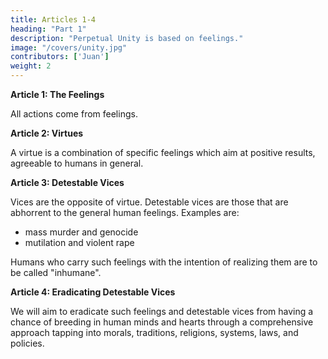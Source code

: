 ```yaml
---
title: Articles 1-4
heading: "Part 1"
description: "Perpetual Unity is based on feelings."
image: "/covers/unity.jpg"
contributors: ['Juan']
weight: 2
---
```



**Article 1: The Feelings**

All actions come from feelings. 




**Article 2: Virtues** 

A virtue is a combination of specific feelings which aim at positive results, agreeable to humans in general. 


**Article 3: Detestable Vices**

Vices are the opposite of virtue. Detestable vices are those that are abhorrent to the general human feelings. Examples are:

- mass murder and genocide
- mutilation and violent rape

Humans who carry such feelings with the intention of realizing them are to be called "inhumane". 


**Article 4: Eradicating Detestable Vices**

We will aim to eradicate such feelings and detestable vices from having a chance of breeding in human minds and hearts through a comprehensive approach tapping into morals, traditions, religions, systems, laws, and policies. 



